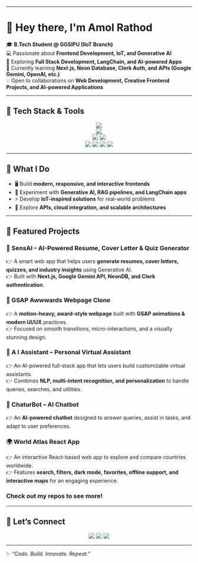 


---

# 👋 Hey there, I'm Amol Rathod  

🎓 **B.Tech Student @ GGSIPU (IIoT Branch)**  
💻 Passionate about **Frontend Development, IoT, and Generative AI**  
🚀 Exploring **Full Stack Development, LangChain, and AI-powered Apps**  
🌱 Currently learning **Next.js, Neon Database, Clerk Auth, and APIs (Google Gemini, OpenAI, etc.)**  
💡 Open to collaborations on **Web Development, Creative Frontend Projects, and AI-powered Applications**  

---

## 🚀 Tech Stack & Tools  

<p align="center">
  <!-- Core Skills -->
  <img src="https://skillicons.dev/icons?i=html,css,js,ts,react,nextjs,tailwind,nodejs,express,git,github,vscode" /><br/>
  <!-- Programming Languages -->
  <img src="https://skillicons.dev/icons?i=c,cpp,python" /><br/>
  <!-- Databases -->
  <img src="https://skillicons.dev/icons?i=mongodb,postgres" />
  <img src="https://img.shields.io/badge/Neon%20DB-00E599?style=for-the-badge&logo=postgresql&logoColor=white" /><br/>
  <!-- Cloud & AI -->
  <img src="https://skillicons.dev/icons?i=aws" />
  <img src="https://img.shields.io/badge/LangChain-000000?style=for-the-badge&logo=chainlink&logoColor=white" />
  <img src="https://img.shields.io/badge/RAG-FF5733?style=for-the-badge&logo=ai&logoColor=white" />
  <img src="https://img.shields.io/badge/Generative%20AI-4285F4?style=for-the-badge&logo=openai&logoColor=white" />
</p>

---

## 🌟 What I Do  
- 🖥️ Build **modern, responsive, and interactive frontends**  
- 🤖 Experiment with **Generative AI, RAG pipelines, and LangChain apps**  
- ⚡ Develop **IoT-inspired solutions** for real-world problems  
- 📡 Explore **APIs, cloud integration, and scalable architectures**  

---
## 📌 Featured Projects  


### 🤖 SensAI – AI-Powered Resume, Cover Letter & Quiz Generator  
👉 A smart web app that helps users **generate resumes, cover letters, quizzes, and industry insights** using Generative AI.  
👉 Built with **Next.js, Google Gemini API, NeonDB, and Clerk authentication**.  

### 🎨 GSAP Awwwards Webpage Clone  
👉 A **motion-heavy, award-style webpage** built with **GSAP animations & modern UI/UX** practices.  
👉 Focused on smooth transitions, micro-interactions, and a visually stunning design.  

### 🧠 A I Assistant – Personal Virtual Assistant  
👉 An AI-powered full-stack app that lets users build customizable virtual assistants.  
👉 Combines **NLP, multi-intent recognition, and personalization** to handle queries, searches, and utilities.  

### 💬 ChaturBot – AI Chatbot
👉 An **AI-powered chatbot** designed to answer queries, assist in tasks, and adapt to user preferences.  

### 🌍 World Atlas React App  
👉 An interactive React-based web app to explore and compare countries worldwide.  
👉 Features **search, filters, dark mode, favorites, offline support, and interactive maps** for an engaging experience.  


### Check out my repos to see more!  



---

## 🤝 Let’s Connect  
<p align="center">
  <a href="(https://www.linkedin.com/in/amol-rathod-8ab31926b/)" target="_blank"><img src="https://img.shields.io/badge/LinkedIn-0077B5.svg?style=for-the-badge&logo=linkedin&logoColor=white"/></a>
  <a href="mailto:amolr778899@email.com"><img src="https://img.shields.io/badge/Email-D14836.svg?style=for-the-badge&logo=gmail&logoColor=white"/></a>
  <a href="https://github.com/amol-2027"><img src="https://img.shields.io/badge/GitHub-100000.svg?style=for-the-badge&logo=github&logoColor=white"/></a>
</p>

---

✨ *“Code. Build. Innovate. Repeat.”*  



